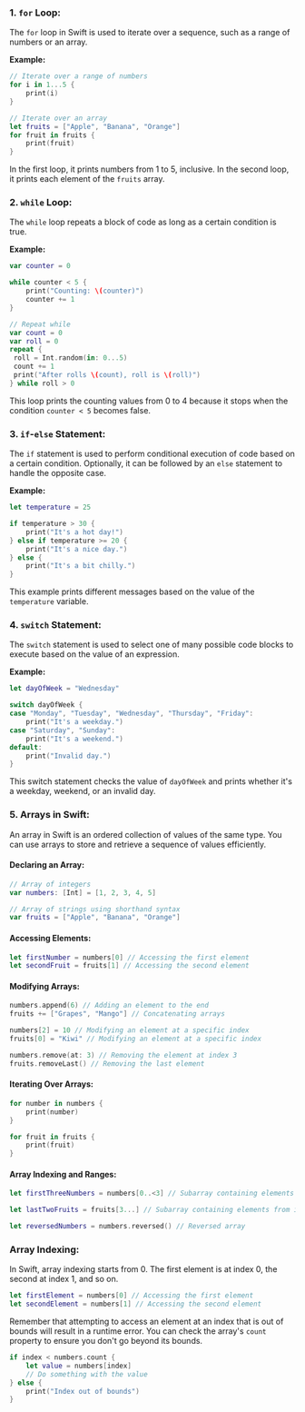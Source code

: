### 1. `for` Loop:
The `for` loop in Swift is used to iterate over a sequence, such as a range of numbers or an array.

**Example:**
```swift
// Iterate over a range of numbers
for i in 1...5 {
    print(i)
}

// Iterate over an array
let fruits = ["Apple", "Banana", "Orange"]
for fruit in fruits {
    print(fruit)
}
```

In the first loop, it prints numbers from 1 to 5, inclusive. In the second loop, it prints each element of the `fruits` array.

### 2. `while` Loop:
The `while` loop repeats a block of code as long as a certain condition is true.

**Example:**
```swift
var counter = 0

while counter < 5 {
    print("Counting: \(counter)")
    counter += 1
}

// Repeat while
var count = 0
var roll = 0
repeat {
 roll = Int.random(in: 0...5)
 count += 1
 print("After rolls \(count), roll is \(roll)")
} while roll > 0 
```

This loop prints the counting values from 0 to 4 because it stops when the condition `counter < 5` becomes false.

### 3. `if`-`else` Statement:
The `if` statement is used to perform conditional execution of code based on a certain condition. Optionally, it can be followed by an `else` statement to handle the opposite case.

**Example:**
```swift
let temperature = 25

if temperature > 30 {
    print("It's a hot day!")
} else if temperature >= 20 {
    print("It's a nice day.")
} else {
    print("It's a bit chilly.")
}
```

This example prints different messages based on the value of the `temperature` variable.

### 4. `switch` Statement:
The `switch` statement is used to select one of many possible code blocks to execute based on the value of an expression.

**Example:**
```swift
let dayOfWeek = "Wednesday"

switch dayOfWeek {
case "Monday", "Tuesday", "Wednesday", "Thursday", "Friday":
    print("It's a weekday.")
case "Saturday", "Sunday":
    print("It's a weekend.")
default:
    print("Invalid day.")
}
```

This switch statement checks the value of `dayOfWeek` and prints whether it's a weekday, weekend, or an invalid day.

### 5. Arrays in Swift:

An array in Swift is an ordered collection of values of the same type. You can use arrays to store and retrieve a sequence of values efficiently.

#### Declaring an Array:
```swift
// Array of integers
var numbers: [Int] = [1, 2, 3, 4, 5]

// Array of strings using shorthand syntax
var fruits = ["Apple", "Banana", "Orange"]
```

#### Accessing Elements:
```swift
let firstNumber = numbers[0] // Accessing the first element
let secondFruit = fruits[1] // Accessing the second element
```

#### Modifying Arrays:
```swift
numbers.append(6) // Adding an element to the end
fruits += ["Grapes", "Mango"] // Concatenating arrays

numbers[2] = 10 // Modifying an element at a specific index
fruits[0] = "Kiwi" // Modifying an element at a specific index

numbers.remove(at: 3) // Removing the element at index 3
fruits.removeLast() // Removing the last element
```

#### Iterating Over Arrays:
```swift
for number in numbers {
    print(number)
}

for fruit in fruits {
    print(fruit)
}
```

#### Array Indexing and Ranges:
```swift
let firstThreeNumbers = numbers[0..<3] // Subarray containing elements at index 0, 1, and 2

let lastTwoFruits = fruits[3...] // Subarray containing elements from index 3 to the end

let reversedNumbers = numbers.reversed() // Reversed array
```

### Array Indexing:

In Swift, array indexing starts from 0. The first element is at index 0, the second at index 1, and so on.

```swift
let firstElement = numbers[0] // Accessing the first element
let secondElement = numbers[1] // Accessing the second element
```

Remember that attempting to access an element at an index that is out of bounds will result in a runtime error. You can check the array's `count` property to ensure you don't go beyond its bounds.

```swift
if index < numbers.count {
    let value = numbers[index]
    // Do something with the value
} else {
    print("Index out of bounds")
}
```

